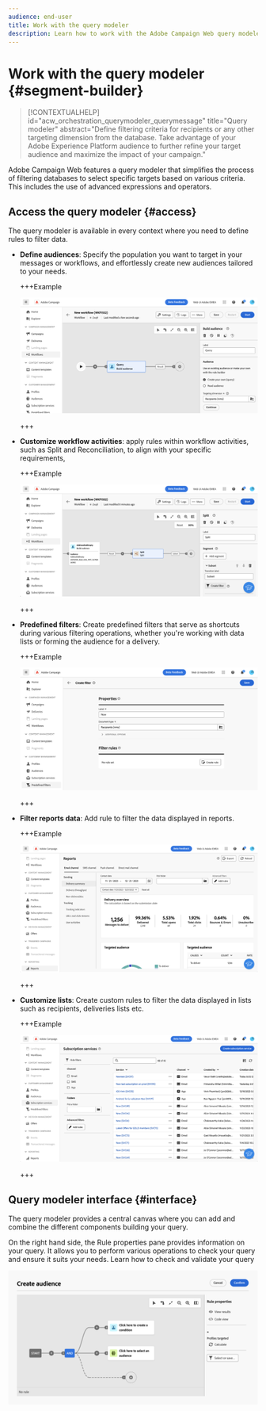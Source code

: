 ```yaml
---
audience: end-user
title: Work with the query modeler
description: Learn how to work with the Adobe Campaign Web query modeler.
---
```

# Work with the query modeler {#segment-builder}


>[!CONTEXTUALHELP]
>id="acw_orchestration_querymodeler_querymessage"
>title="Query modeler"
>abstract="Define filtering criteria for recipients or any other targeting dimension from the database. Take advantage of your Adobe Experience Platform audience to further refine your target audience and maximize the impact of your campaign."

Adobe Campaign Web features a query modeler that simplifies the process of filtering databases to select specific targets based on various criteria. This includes the use of advanced expressions and operators. 

## Access the query modeler {#access}

The query modeler is available in every context where you need to define rules to filter data.

* **Define audiences**: Specify the population you want to target in your messages or workflows, and effortlessly create new audiences tailored to your needs.

    +++Example

    ![](assets/access-audience.png)

    +++

* **Customize workflow activities**: apply rules within workflow activities, such as Split and Reconciliation, to align with your specific requirements,

    +++Example

    ![](assets/access-workflow.png)

    +++

<!--* **Dynamize content**: make your content dynamic by creating conditions that define which content should be displayed to different recipients, ensuring personalized and relevant messaging.

    +++Example

    ![](assets/access-audience.png)

    +++
-->

* **Predefined filters**: Create predefined filters that serve as shortcuts during various filtering operations, whether you're working with data lists or forming the audience for a delivery.

    +++Example

    ![](assets/access-predefined-filter.png)

    +++

* **Filter reports data**: Add rule to filter the data displayed in reports.

    +++Example

    ![](assets/access-reports.png)

    +++

* **Customize lists**: Create custom rules to filter the data displayed in lists such as recipients, deliveries lists etc.

    +++Example

    ![](assets/access-lists.png)

    +++

## Query modeler interface {#interface}

The query modeler provides a central canvas where you can add and combine the different components building your query.

On the right hand side, the Rule properties pane provides information on your query. It allows you to perform various operations to check your query and ensure it suits your needs. Learn how to check and validate your query

![](assets/query-interface.png)
